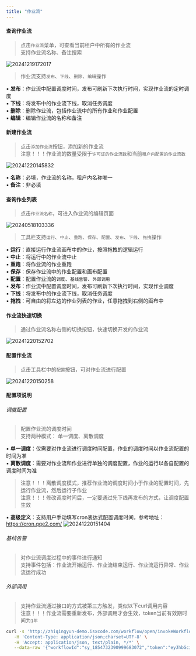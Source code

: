 ```yaml
---
title: "作业流"
---
```


#### 查询作业流

> 点击`作业流`菜单，可查看当前租户中所有的作业流 <br/>
> 支持作业流名称、备注搜索

![20241219172017](https://img.isxcode.com/picgo/20241219172017.png)

> 作业流支持`发布`、`下线`、`删除`、`编辑`操作

▪ **发布**：作业流中配置调度时间，发布可刷新下次执行时间，实现作业流的定时调度 <br/>
▪ **下线**：将发布中的作业流下线，取消任务调度 <br/>
▪ **删除**：删除作业流，包括作业流中的所有作业和作业配置 <br/>
▪ **编辑**：编辑作业流的名称和备注

#### 新建作业流

> 点击`添加作业流`按钮，添加新的作业流 <br/>
> 注意！！！作业流的数量受限于`许可证的作业流数`和当前`租户内配置的作业流数`

![20241220145832](https://img.isxcode.com/picgo/20241220145832.png)

▪ **名称**：必填，作业流的名称，租户内名称唯一 <br/>
▪ **备注**：非必填

#### 查询作业列表

> 点击`作业流名称`，可进入作业流的编辑页面

![20240518103336](https://img.isxcode.com/picgo/20240518103336.png)

> 工具栏支持`运行`、`中止`、`重跑`、`保存`、`配置`、`发布`、`下线`、`拖拽`操作

▪ **运行**：直接运行作业流画布中的作业，按照拖拽的逻辑运行 <br/>
▪ **中止**：将运行中的作业流中止 <br/>
▪ **重跑**：将作业流的作业重跑 <br/>
▪ **保存**：保存作业流中的作业配置和画布配置 <br/>
▪ **配置**：配置作业流的`调度`、`基线告警`、`外部调用`<br/>
▪ **发布**：作业流中配置调度时间，发布可刷新下次执行时间，实现作业调度 <br/>
▪ **下线**：将发布中的作业流下线，取消任务调度 <br/>
▪ **拖拽**：可自由的将左边的作业列表的作业，任意拖拽到右侧的画布中

#### 作业流快速切换

> 通过作业流名称右侧的切换按钮，快速切换开发的作业流

![20241220152702](https://img.isxcode.com/picgo/20241220152702.png)

#### 配置作业流

> 点击工具栏中的`配置`按钮，可对作业流进行配置

![20241220150258](https://img.isxcode.com/picgo/20241220150258.png)

#### 配置项说明

###### 调度配置

> 配置作业流的调度时间 <br/>
> 支持两种模式： 单一调度、离散调度

▪ **单一调度**：仅需要对作业流进行调度时间配置，作业的调度时间以作业流配置的时间为准 <br/>
▪ **离散调度**：需要对作业流和作业进行单独的调度配置，作业的运行以各自配置的调度时间为准
> 注意！！！离散调度模式，推荐作业流的调度时间小于作业的配置时间，先运行作业流，然后运行子作业 <br/>
> 注意！！！修改调度时间后，一定要通过先下线再发布的方式，让调度配置生效 

▪ **高级定义**：支持用户手动填写cron表达式配置调度时间，参考地址：https://cron.qqe2.com/
![20241220151404](https://img.isxcode.com/picgo/20241220151404.png)

###### 基线告警

> 对作业流调度过程中的事件进行通知 <br/>
> 支持事件包括：作业流开始运行、作业流结束运行、作业流运行异常、作业流运行成功

###### 外部调用

> 支持作业流通过接口的方式被第三方触发，类似以下curl调用内容 <br/>
> 注意！！！作业流需要重新发布，外部调用才会生效，token当前有效期时间为`1年`

```bash
curl -s 'http://zhiqingyun-demo.isxcode.com/workflow/open/invokeWorkflow' \
   -H 'Content-Type: application/json;charset=UTF-8' \
   -H 'Accept: application/json, text/plain, */*' \
   --data-raw '{"workflowId":"sy_1854732390999683072","token":"eyJhbGciOiJIUzI1NiJ9.eyJDTEFJTSI6IjFyWUxkVitHTlo0cGZINVNReURqQXI3b2QyM3A3TTNOUmpjVmcwZ3RJSXVtMmhYaElESGdjbEpGQ2hJOHJyOTg1Tnl6bk90OVgwWnFsWGY5MUp5ZUJucHE0VXd6NDEvTDNENlZlYW5aRitOdGxidkZMRUdNL0Q3N1prdHZ3dVdCV2twd0pMWS8rQXFzNS9YbU5rakNIMlRObmN6VmY0VG5jc3MrUWtlekk5WmtuRTlpUEthZGRPTDEyY0haTFVEOSIsImlhdCI6MTczNDY3ODE2NSwianRpIjoiNjRiY2QwNWMtNzFiNi00YjIwLWJjMTctOWNmNzRjMzE5NzAyIiwiZXhwIjoxNzY2MjE0MTY1fQ.VFw_L-sNOgg6_OkMR2dFbAkGUZ7-IEmalAB5MM-HXAI"}'
```